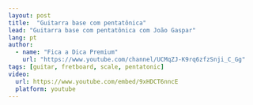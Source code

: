 ```yaml
---
layout: post
title:  "Guitarra base com pentatônica"
lead: "Guitarra base com pentatônica com João Gaspar"
lang: pt
author:
  - name: "Fica a Dica Premium"
    url: "https://www.youtube.com/channel/UCMqZJ-K9rq6zfzSnji_C_Gg"
tags: [guitar, fretboard, scale, pentatonic]
video:
  url: https://www.youtube.com/embed/9xHDCT6nncE
  platform: youtube
---
```

